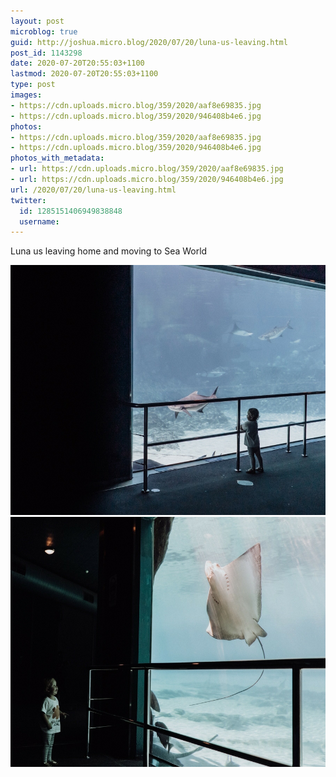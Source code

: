 ```yaml
---
layout: post
microblog: true
guid: http://joshua.micro.blog/2020/07/20/luna-us-leaving.html
post_id: 1143298
date: 2020-07-20T20:55:03+1100
lastmod: 2020-07-20T20:55:03+1100
type: post
images:
- https://cdn.uploads.micro.blog/359/2020/aaf8e69835.jpg
- https://cdn.uploads.micro.blog/359/2020/946408b4e6.jpg
photos:
- https://cdn.uploads.micro.blog/359/2020/aaf8e69835.jpg
- https://cdn.uploads.micro.blog/359/2020/946408b4e6.jpg
photos_with_metadata:
- url: https://cdn.uploads.micro.blog/359/2020/aaf8e69835.jpg
- url: https://cdn.uploads.micro.blog/359/2020/946408b4e6.jpg
url: /2020/07/20/luna-us-leaving.html
twitter:
  id: 1285151406949838848
  username: 
---
```

Luna us leaving home and moving to Sea World

<img src="uploads/2020/aaf8e69835.jpg" width="600" height="400" alt="" /><img src="uploads/2020/946408b4e6.jpg" width="600" height="400" alt="" />
